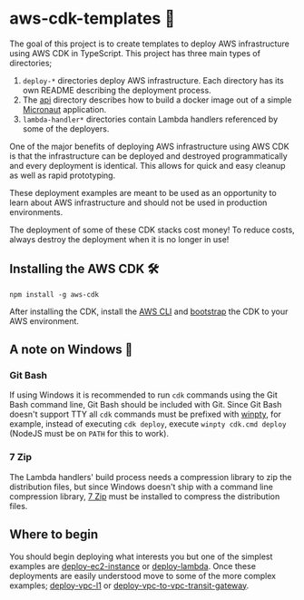 # aws-cdk-templates :rocket:

The goal of this project is to create templates to deploy AWS infrastructure using AWS CDK in TypeScript. This project has three main types of directories;

1. `deploy-*` directories deploy AWS infrastructure. Each directory has its own README describing the deployment process.
2. The [api](api) directory describes how to build a docker image out of a simple [Micronaut](https://micronaut.io/) application.
3. `lambda-handler*` directories contain Lambda handlers referenced by some of the deployers.

One of the major benefits of deploying AWS infrastructure using AWS CDK is that the infrastructure can be deployed and destroyed programmatically and every deployment is identical. This allows for quick and easy cleanup as well as rapid prototyping.

These deployment examples are meant to be used as an opportunity to learn about AWS infrastructure and should not be used in production environments.

The deployment of some of these CDK stacks cost money! To reduce costs, always destroy the deployment when it is no longer in use!

## Installing the AWS CDK :hammer_and_wrench:

```console
npm install -g aws-cdk
```

After installing the CDK, install the [AWS CLI](https://aws.amazon.com/cli/) and [bootstrap](https://docs.aws.amazon.com/cdk/v2/guide/bootstrapping.html) the CDK to your AWS environment.

## A note on Windows :paperclip:

### Git Bash

If using Windows it is recommended to run `cdk` commands using the Git Bash command line, Git Bash should be included with Git. Since Git Bash doesn't support TTY all `cdk` commands must be prefixed with [winpty](https://github.com/rprichard/winpty), for example, instead of executing `cdk deploy`, execute `winpty cdk.cmd deploy` (NodeJS must be on `PATH` for this to work).

### 7 Zip

The Lambda handlers' build process needs a compression library to zip the distribution files, but since Windows doesn't ship with a command line compression library, [7 Zip](https://www.7-zip.org/) must be installed to compress the distribution files.

## Where to begin

You should begin deploying what interests you but one of the simplest examples are [deploy-ec2-instance](./deploy-ec2-instance/) or [deploy-lambda](./deploy-lambda/). Once these deployments are easily understood move to some of the more complex examples; [deploy-vpc-l1](./deploy-vpc-l1/) or [deploy-vpc-to-vpc-transit-gateway](./deploy-vpc-to-vpc-transit-gateway/).
